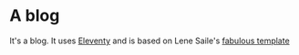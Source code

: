 # A blog

It's a blog. It uses [Eleventy](https://www.11ty.dev/) and is based on Lene Saile's [fabulous template](https://github.com/madrilene/eleventy-excellent)